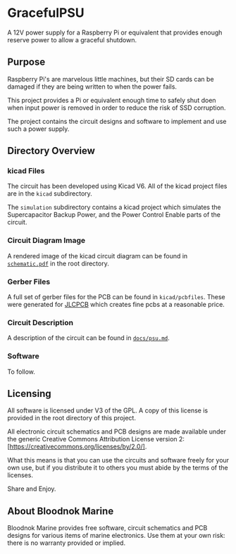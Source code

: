 # GracefulPSU

A 12V power supply for a Raspberry Pi or equivalent that provides
enough reserve power to allow a graceful shutdown.

## Purpose

Raspberry Pi's are marvelous little machines, but their SD cards can
be damaged if they are being written to when the power fails.

This project provides a Pi or equivalent enough time to safely shut
doen when input power is removed in order to reduce the risk of SSD
corruption.

The project contains the circuit designs and software to implement and
use such a power supply. 

## Directory Overview

### kicad Files

The circuit has been developed using Kicad V6.  All of the kicad
project files are in the `kicad` subdirectory.

The `simulation` subdirectory contains a kicad project which simulates
the Supercapacitor Backup Power, and the Power Control Enable parts of
the circuit.  

### Circuit Diagram Image

A rendered image of the kicad circuit diagram can be found in
[`schematic.pdf`](../schematic.pdf) in the root directory.

### Gerber Files

A full set of gerber files for the PCB can be found in
`kicad/pcbfiles`.  These were generated for
[JLCPCB](https://jlcpcb.com) which creates fine pcbs at a reasonable
price.

### Circuit Description

A description of the circuit can be found in
[`docs/psu.md`](./psu.md).

### Software

To follow.

## Licensing

All software is licensed under V3 of the GPL.  A copy of this license
is provided in the root directory of this project.

All electronic circuit schematics and PCB designs are made available
under the generic Creative Commons Attribution License version 2:
[https://creativecommons.org/licenses/by/2.0/].

What this means is that you can use the circuits and software freely
for your own use, but if you distribute it to others you must abide by
the terms of the licenses.

Share and Enjoy.

## About Bloodnok Marine

Bloodnok Marine provides free software, circuit schematics and PCB
designs for various items of marine electronics.  Use them at your own
risk: there is no warranty provided or implied.





